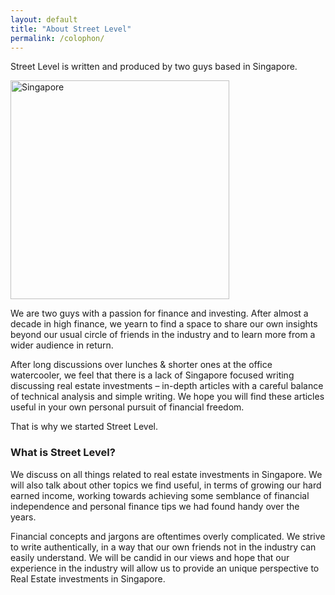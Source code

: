 ```yaml
---
layout: default
title: "About Street Level"
permalink: /colophon/
---
```

Street Level is written and produced by two guys based in Singapore.

<img src="{{ site.url }}/assets/Singapore_in_black_and_white_(7701836058).jpg" alt="Singapore" style="width: 350px;"/>

We are two guys with a passion for finance and investing. After almost a decade in high finance, we yearn to find a space to share our own insights beyond our usual circle of friends in the industry and to learn more from a wider audience in return.

After long discussions over lunches & shorter ones at the office watercooler, we feel that there is a lack of Singapore focused writing discussing real estate investments – in-depth articles with a careful balance of technical analysis and simple writing. We hope you will find these articles useful in your own personal pursuit of financial freedom.

That is why we started Street Level.

<h3>What is Street Level?</h3>

We discuss on all things related to real estate investments in Singapore. We will also talk about other topics we find useful, in terms of growing our hard earned income, working towards achieving some semblance of financial independence and personal finance tips we had found handy over the years.

Financial concepts and jargons are oftentimes overly complicated. We strive to write authentically, in a way that our own friends not in the industry can easily understand. We will be candid in our views and hope that our experience in the industry will allow us to provide an unique perspective to Real Estate investments in Singapore.
